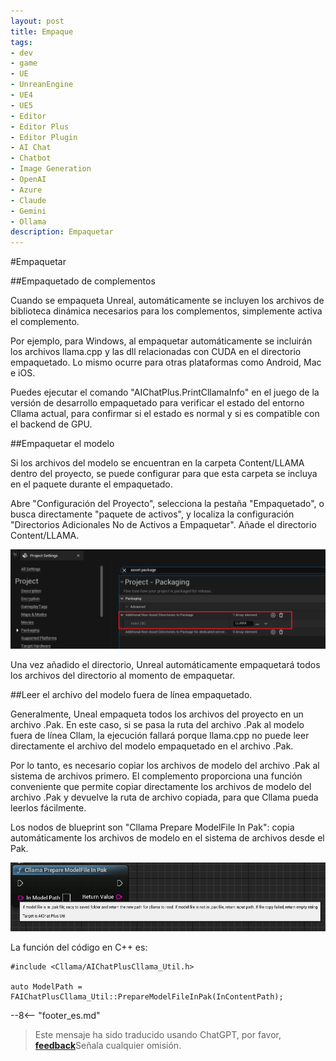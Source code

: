 ```yaml
---
layout: post
title: Empaque
tags:
- dev
- game
- UE
- UnreanEngine
- UE4
- UE5
- Editor
- Editor Plus
- Editor Plugin
- AI Chat
- Chatbot
- Image Generation
- OpenAI
- Azure
- Claude
- Gemini
- Ollama
description: Empaquetar
---
```


<meta property="og:title" content="UE 插件 AIChatPlus 使用说明 - Package 篇 - Get Started" />

#Empaquetar

##Empaquetado de complementos

Cuando se empaqueta Unreal, automáticamente se incluyen los archivos de biblioteca dinámica necesarios para los complementos, simplemente activa el complemento.

Por ejemplo, para Windows, al empaquetar automáticamente se incluirán los archivos llama.cpp y las dll relacionadas con CUDA en el directorio empaquetado. Lo mismo ocurre para otras plataformas como Android, Mac e iOS.

Puedes ejecutar el comando "AIChatPlus.PrintCllamaInfo" en el juego de la versión de desarrollo empaquetado para verificar el estado del entorno Cllama actual, para confirmar si el estado es normal y si es compatible con el backend de GPU.

##Empaquetar el modelo

Si los archivos del modelo se encuentran en la carpeta Content/LLAMA dentro del proyecto, se puede configurar para que esta carpeta se incluya en el paquete durante el empaquetado.

Abre "Configuración del Proyecto", selecciona la pestaña "Empaquetado", o busca directamente "paquete de activos", y localiza la configuración "Directorios Adicionales No de Activos a Empaquetar". Añade el directorio Content/LLAMA.

![](assets/img/2024-ue-aichatplus/usage/package/getstarted_1.png)

Una vez añadido el directorio, Unreal automáticamente empaquetará todos los archivos del directorio al momento de empaquetar.

##Leer el archivo del modelo fuera de línea empaquetado.

Generalmente, Uneal empaqueta todos los archivos del proyecto en un archivo .Pak. En este caso, si se pasa la ruta del archivo .Pak al modelo fuera de línea Cllam, la ejecución fallará porque llama.cpp no puede leer directamente el archivo del modelo empaquetado en el archivo .Pak.

Por lo tanto, es necesario copiar los archivos de modelo del archivo .Pak al sistema de archivos primero. El complemento proporciona una función conveniente que permite copiar directamente los archivos de modelo del archivo .Pak y devuelve la ruta de archivo copiada, para que Cllama pueda leerlos fácilmente.

Los nodos de blueprint son "Cllama Prepare ModelFile In Pak": copia automáticamente los archivos de modelo en el sistema de archivos desde el Pak.

![guide bludprint](assets/img/2024-ue-aichatplus/guide_util_4.png)

La función del código en C++ es:

```
#include <Cllama/AIChatPlusCllama_Util.h>

auto ModelPath = FAIChatPlusCllama_Util::PrepareModelFileInPak(InContentPath);
```

--8<-- "footer_es.md"


> Este mensaje ha sido traducido usando ChatGPT, por favor, [**feedback**](https://github.com/disenone/wiki_blog/issues/new)Señala cualquier omisión. 
